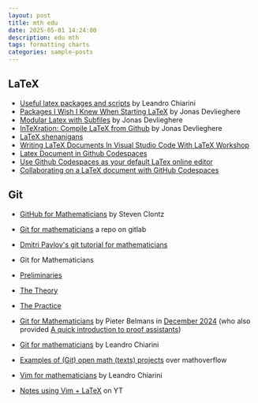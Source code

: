 ```yaml
---
layout: post
title: mth edu
date: 2025-05-01 14:24:00
description: edu mth
tags: formatting charts
categories: sample-posts
---
```


## LaTeX
 - [Useful latex packages and scripts](https://www.lchiarini.com/latex/2025/02/10/Useful.html) by Leandro Chiarini
 - [Packages I Wish I Knew When Starting LaTeX](https://jonasdevlieghere.com/post/latex-packages-i-wish-i-knew/) by Jonas Devlieghere
 - [Modular Latex with Subfiles](https://jonasdevlieghere.com/post/modular-latex-with-subfiles/) by Jonas Devlieghere
 - [InTeXration: Compile LaTeX from Github](https://jonasdevlieghere.com/post/intexration-compile-latex-from-github/) by Jonas Devlieghere
 - [LaTeX shenanigans](https://idrissi.eu/post/latex-shenanigans/)
 - [Writing LaTeX Documents In Visual Studio Code With LaTeX Workshop](https://medium.com/@rcpassos/writing-latex-documents-in-visual-studio-code-with-latex-workshop-d9af6a6b2815)
 - [Latex Document in Github Codespaces](https://www.zonca.dev/posts/2023-03-16-latex-github-codespaces)
 - [Use Github Codespaces as your default LaTex online editor](https://andsfonseca.medium.com/use-github-codespaces-as-your-default-latex-online-editor-5519baf49224)
 - [Collaborating on a LaTeX document with GitHub Codespaces](https://docs.calkit.org/tutorials/latex-codespaces/)

## Git 
 - [GitHub for Mathematicians](https://g4m.code4math.org/frontmatter.html) by Steven Clontz
 - [Git for mathematicians](https://gitlab.bcamath.org/fponce/git-for-mathematicians) a repo on gitlab
 - [Dmitri Pavlov's git tutorial for mathematicians](https://dmitripavlov.org/git)
 - Git for Mathematicians
  - [Preliminaries](https://idrissi.eu/post/git-1-preliminaries/)
  - [The Theory](https://idrissi.eu/post/git-2-theory/)
  - [The Practice](https://idrissi.eu/post/git-3-practice/)
 - [Git for Mathematicians](https://math.uni.lu/grace/assets/git.pdf) by Pieter Belmans in [December 2024](https://math.uni.lu/grace/activities/#git) (who also provided [A quick introduction to proof assistants](https://math.uni.lu/grace/assets/kickoff-lean.pdf))
 - [Git for mathematicians](https://www.lchiarini.com/git/2022/05/28/Git-for-mathematicians.html) by Leandro Chiarini
 - [Examples of (Git) open math (texts) projects](https://mathoverflow.net/questions/282340/examples-of-git-open-math-texts-projects) over mathoverflow

 - [Vim for mathematicians](https://www.lchiarini.com/vim/2022/05/28/Vim-for-mathematicians.html) by Leandro Chiarini
 - [Notes using Vim + LaTeX](https://www.youtube.com/watch?v=DOtM1mrWjUo) on YT
